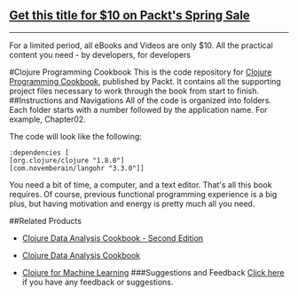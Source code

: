 ## [Get this title for $10 on Packt's Spring Sale](https://www.packt.com/B05014?utm_source=github&utm_medium=packt-github-repo&utm_campaign=spring_10_dollar_2022)
-----
For a limited period, all eBooks and Videos are only $10. All the practical content you need \- by developers, for developers

#Clojure Programming Cookbook
This is the code repository for [Clojure Programming Cookbook](https://www.packtpub.com/application-development/clojure-programming-cookbook?utm_source=github&utm_medium=repository&utm_campaign=9781785885037), published by Packt. It contains all the supporting project files necessary to work through the book from start to finish.
##Instructions and Navigations
All of the code is organized into folders. Each folder starts with a number followed by the application name. For example, Chapter02.



The code will look like the following:
```
:dependencies [
[org.clojure/clojure "1.8.0"]
[com.novemberain/langohr "3.3.0"]]
```

You need a bit of time, a computer, and a text editor. That's all this book requires. Of course, previous functional programming experience is a big plus, but having motivation and energy is pretty much all you need.

##Related Products
* [Clojure Data Analysis Cookbook - Second Edition](https://www.packtpub.com/application-development/clojure-data-analysis-cookbook-second-edition?utm_source=github&utm_medium=repository&utm_campaign=9781784390297)

* [Clojure Data Analysis Cookbook](https://www.packtpub.com/big-data-and-business-intelligence/clojure-data-analysis-cookbook?utm_source=github&utm_medium=repository&utm_campaign=9781782162643)

* [Clojure for Machine Learning](https://www.packtpub.com/big-data-and-business-intelligence/clojure-machine-learning?utm_source=github&utm_medium=repository&utm_campaign=9781783284351)
###Suggestions and Feedback
[Click here](https://docs.google.com/forms/d/e/1FAIpQLSe5qwunkGf6PUvzPirPDtuy1Du5Rlzew23UBp2S-P3wB-GcwQ/viewform) if you have any feedback or suggestions.
